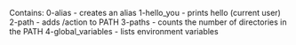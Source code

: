 Contains:
0-alias - creates an alias
1-hello_you - prints hello <user>(current user)
2-path - adds /action to PATH
3-paths - counts the number of directories in the PATH
4-global_variables - lists environment variables
